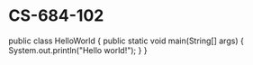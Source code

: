# CS-684-102
public class HelloWorld {
  public static void main(String[] args) {
    System.out.println("Hello world!");
  }
}

